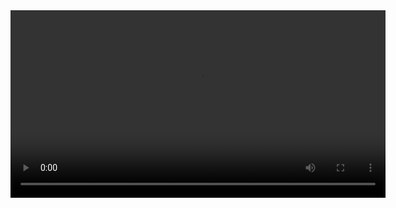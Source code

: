 <video width="600" controls>
  <source src="recording-2025-04-01-123416_l3e8Z4KL.mp4" type="video/mp4">
  Your browser does not support the video tag.
</video>

